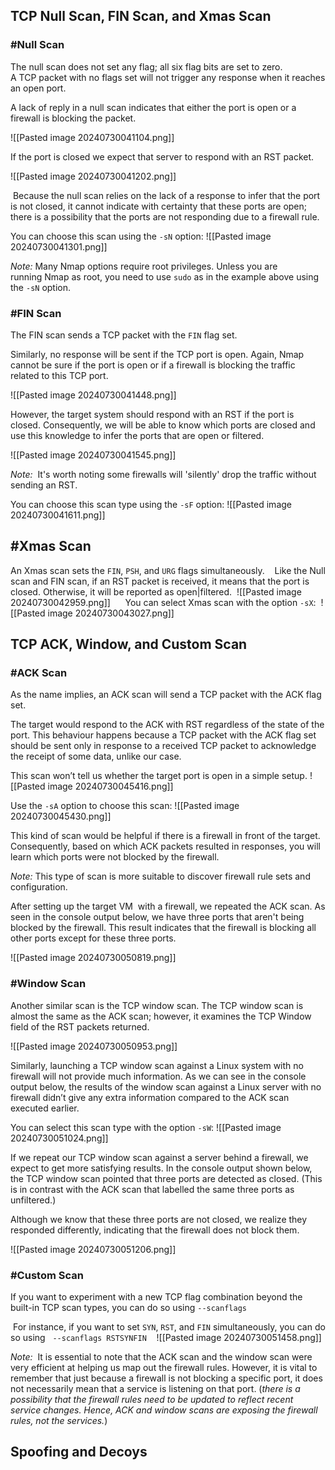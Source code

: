 
## TCP Null Scan, FIN Scan, and Xmas Scan
### #Null Scan
The null scan does not set any flag; all six flag bits are set to zero. A TCP packet with no flags set will not trigger any response when it reaches an open port. 

A lack of reply in a null scan indicates that either the port is open or a firewall is blocking the packet.

![[Pasted image 20240730041104.png]]

If the port is closed we expect that server to respond with an RST packet.

![[Pasted image 20240730041202.png]]

 Because the null scan relies on the lack of a response to infer that the port is not closed, it cannot indicate with certainty that these ports are open; there is a possibility that the ports are not responding due to a firewall rule.

You can choose this scan using the `-sN` option:
![[Pasted image 20240730041301.png]]

*Note:* 
	Many Nmap options require root privileges. Unless you are running Nmap as root, you need to use `sudo` as in the example above using the `-sN` option.

  
### #FIN Scan
The FIN scan sends a TCP packet with the `FIN` flag set.

Similarly, no response will be sent if the TCP port is open. Again, Nmap cannot be sure if the port is open or if a firewall is blocking the traffic related to this TCP port.

![[Pasted image 20240730041448.png]]

However, the target system should respond with an RST if the port is closed. Consequently, we will be able to know which ports are closed and use this knowledge to infer the ports that are open or filtered.

![[Pasted image 20240730041545.png]]

*Note:*
	 It's worth noting some firewalls will 'silently' drop the traffic without sending an RST.

You can choose this scan type using the `-sF` option:
![[Pasted image 20240730041611.png]]
 
## #Xmas Scan
An Xmas scan sets the `FIN`, `PSH`, and `URG` flags simultaneously. 
 
 Like the Null scan and FIN scan, if an RST packet is received, it means that the port is closed. Otherwise, it will be reported as open|filtered.
 ![[Pasted image 20240730042959.png]]
 
 
 You can select Xmas scan with the option `-sX`:
 ![[Pasted image 20240730043027.png]]


## TCP ACK, Window, and Custom Scan

### #ACK Scan
As the name implies, an ACK scan will send a TCP packet with the ACK flag set.

The target would respond to the ACK with RST regardless of the state of the port. This behaviour happens because a TCP packet with the ACK flag set should be sent only in response to a received TCP packet to acknowledge the receipt of some data, unlike our case. 

This scan won’t tell us whether the target port is open in a simple setup.
![[Pasted image 20240730045416.png]]


Use the `-sA` option to choose this scan:
![[Pasted image 20240730045430.png]]

This kind of scan would be helpful if there is a firewall in front of the target. Consequently, based on which ACK packets resulted in responses, you will learn which ports were not blocked by the firewall. 

*Note:*
	This type of scan is more suitable to discover firewall rule sets and configuration.

After setting up the target VM  with a firewall, we repeated the ACK scan. As seen in the console output below, we have three ports that aren't being blocked by the firewall. This result indicates that the firewall is blocking all other ports except for these three ports.

![[Pasted image 20240730050819.png]]

### #Window Scan
Another similar scan is the TCP window scan. The TCP window scan is almost the same as the ACK scan; however, it examines the TCP Window field of the RST packets returned.

![[Pasted image 20240730050953.png]]

Similarly, launching a TCP window scan against a Linux system with no firewall will not provide much information. As we can see in the console output below, the results of the window scan against a Linux server with no firewall didn’t give any extra information compared to the ACK scan executed earlier.

You can select this scan type with the option `-sW`:
![[Pasted image 20240730051024.png]]

If we repeat our TCP window scan against a server behind a firewall, we expect to get more satisfying results. In the console output shown below, the TCP window scan pointed that three ports are detected as closed. (This is in contrast with the ACK scan that labelled the same three ports as unfiltered.) 

Although we know that these three ports are not closed, we realize they responded differently, indicating that the firewall does not block them.

![[Pasted image 20240730051206.png]]

### #Custom Scan
If you want to experiment with a new TCP flag combination beyond the built-in TCP scan types, you can do so using `--scanflags`

 For instance, if you want to set `SYN`, `RST`, and `FIN` simultaneously, you can do so using
  `--scanflags RSTSYNFIN`
  
![[Pasted image 20240730051458.png]]

*Note:*
	 It is essential to note that the ACK scan and the window scan were very efficient at helping us map out the firewall rules. However, it is vital to remember that just because a firewall is not blocking a specific port, it does not necessarily mean that a service is listening on that port.  (*there is a possibility that the firewall rules need to be updated to reflect recent service changes. Hence, ACK and window scans are exposing the firewall rules, not the services.*)


## Spoofing and Decoys

